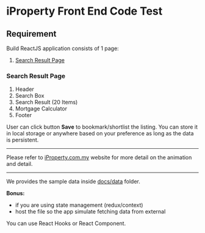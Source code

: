 # iProperty Front End Code Test

## Requirement
Build ReactJS application consists of 1 page:
1. [Search Result Page](/docs/images/SearchPage.jpg)

### Search Result Page
1. Header
2. Search Box
3. Search Result (20 Items)
4. Mortgage Calculator
5. Footer

User can click button **Save** to bookmark/shortlist the listing.
You can store it in local storage or anywhere based on your preference as long as the data is persistent.

---

Please refer to [iProperty.com.my](https://www.iproperty.com.my) website for more detail on the animation and detail.

---

We provides the sample data inside [docs/data](/docs/data) folder. 

**Bonus:** 
- if you are using state management (redux/context)
- host the file so the app simulate fetching data from external

You can use React Hooks or React Component.